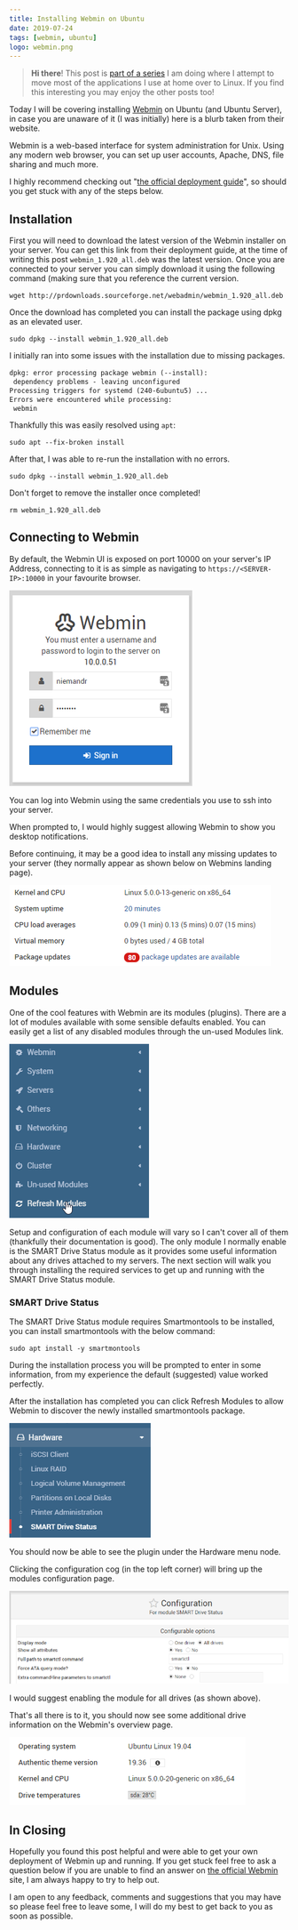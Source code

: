 ```yaml
---
title: Installing Webmin on Ubuntu
date: 2019-07-24
tags: [webmin, ubuntu]
logo: webmin.png
---
```


> **Hi there**! This post is [part of a series](/series/) I am doing where I attempt to move most of the applications I use at home over to Linux. If you find this interesting you may enjoy the other posts too!

Today I will be covering installing [Webmin](https://www.webmin.com/) on Ubuntu (and Ubuntu Server), in case you are unaware of it (I was initially) here is a blurb taken from their website.

Webmin is a web-based interface for system administration for Unix. Using any modern web browser, you can set up user accounts, Apache, DNS, file sharing and much more.

I highly recommend checking out "[the official deployment guide](https://www.webmin.com/deb.html)", so should you get stuck with any of the steps below.

## Installation

First you will need to download the latest version of the Webmin installer on your server. You can get this link from their deployment guide, at the time of writing this post `webmin_1.920_all.deb` was the latest version. Once you are connected to your server you can simply download it using the following command (making sure that you reference the current version.

```shell
wget http://prdownloads.sourceforge.net/webadmin/webmin_1.920_all.deb
```

Once the download has completed you can install the package using dpkg as an elevated user.

```shell
sudo dpkg --install webmin_1.920_all.deb
```

I initially ran into some issues with the installation due to missing packages.

```
dpkg: error processing package webmin (--install):
 dependency problems - leaving unconfigured
Processing triggers for systemd (240-6ubuntu5) ...
Errors were encountered while processing:
 webmin
```

Thankfully this was easily resolved using `apt`:

```shell
sudo apt --fix-broken install
```

After that, I was able to re-run the installation with no errors.

```shell
sudo dpkg --install webmin_1.920_all.deb
```

Don't forget to remove the installer once completed!

```shell
rm webmin_1.920_all.deb
```

## Connecting to Webmin

By default, the Webmin UI is exposed on port 10000 on your server's IP Address, connecting to it is as simple as navigating to `https://<SERVER-IP>:10000` in your favourite browser.

<img src="./001.png" alt="" />

You can log into Webmin using the same credentials you use to ssh into your server.

When prompted to, I would highly suggest allowing Webmin to show you desktop notifications.

Before continuing, it may be a good idea to install any missing updates to your server (they normally appear as shown below on Webmins landing page).

<img src="./002.png" alt="" />

## Modules

One of the cool features with Webmin are its modules (plugins). There are a lot of modules available with some sensible defaults enabled. You can easily get a list of any disabled modules through the un-used Modules link.

<img src="./003.png" alt="" />

Setup and configuration of each module will vary so I can't cover all of them (thankfully their documentation is good). The only module I normally enable is the SMART Drive Status module as it provides some useful information about any drives attached to my servers.
The next section will walk you through installing the required services to get up and running with the SMART Drive Status module.

### SMART Drive Status

The SMART Drive Status module requires Smartmontools to be installed, you can install smartmontools with the below command:

```shell
sudo apt install -y smartmontools
```

During the installation process you will be prompted to enter in some information, from my experience the default (suggested) value worked perfectly.

After the installation has completed you can click Refresh Modules to allow Webmin to discover the newly installed smartmontools package.

<img src="./004.png" alt="" />

You should now be able to see the plugin under the Hardware menu node.

Clicking the configuration cog (in the top left corner) will bring up the modules configuration page.

<img src="./005.png" alt="" />

I would suggest enabling the module for all drives (as shown above).

That's all there is to it, you should now see some additional drive information on the Webmin's overview page.

<img src="./006.png" alt="" />

## In Closing

Hopefully you found this post helpful and were able to get your own deployment of Webmin up and running. If you get stuck feel free to ask a question below if you are unable to find an answer on [the official Webmin](https://www.webmin.com/) site, I am always happy to try to help out.

I am open to any feedback, comments and suggestions that you may have so please feel free to leave some, I will do my best to get back to you as soon as possible.

